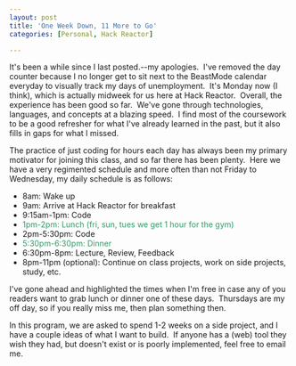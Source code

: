 ```yaml
---
layout: post
title: 'One Week Down, 11 More to Go'
categories: [Personal, Hack Reactor]

---
```


It's been a while since I last posted.--my apologies.  I've removed the day counter because I no longer get to sit next to the BeastMode calendar everyday to visually track my days of unemployment.  It's Monday now (I think), which is actually midweek for us here at Hack Reactor.  Overall, the experience has been good so far.  We've gone through technologies, languages, and concepts at a blazing speed.  I find most of the coursework to be a good refresher for what I've already learned in the past, but it also fills in gaps for what I missed.

The practice of just coding for hours each day has always been my primary motivator for joining this class, and so far there has been plenty.  Here we have a very regimented schedule and more often than not Friday to Wednesday, my daily schedule is as follows:
<ul>
	<li><span style="line-height:16px;">8am: Wake up</span></li>
	<li>9am: Arrive at Hack Reactor for breakfast</li>
	<li>9:15am-1pm: Code</li>
	<li><span style="color:#339966;">1pm-2pm: Lunch (fri, sun, tues we get 1 hour for the gym)</span></li>
	<li>2pm-5:30pm: Code</li>
	<li><span style="color:#339966;">5:30pm-6:30pm: Dinner</span></li>
	<li>6:30pm-8pm: Lecture, Review, Feedback</li>
	<li>8pm-11pm (optional): Continue on class projects, work on side projects, study, etc.</li>
</ul>
I've gone ahead and highlighted the times when I'm free in case any of you readers want to grab lunch or dinner one of these days.  Thursdays are my off day, so if you really miss me, then plan something then.

In this program, we are asked to spend 1-2 weeks on a side project, and I have a couple ideas of what I want to build.  If anyone has a (web) tool they wish they had, but doesn't exist or is poorly implemented, feel free to email me.
